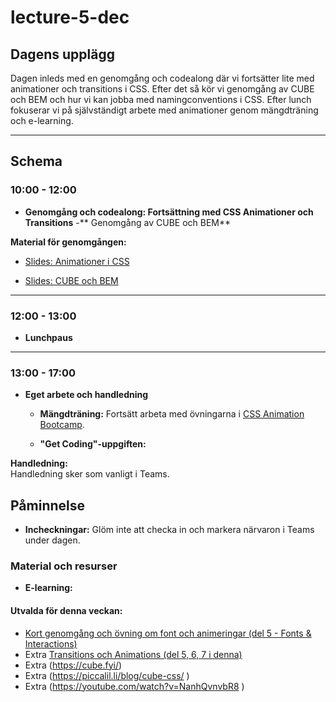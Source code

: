 # lecture-5-dec

## **Dagens upplägg**

Dagen inleds med en genomgång och codealong där vi fortsätter lite med
animationer och transitions i CSS. Efter det så kör vi genomgång av CUBE och BEM
och hur vi kan jobba med namingconventions i CSS. Efter lunch fokuserar vi på
självständigt arbete med animationer genom mängdträning och e-learning.

---

## **Schema**

### **10:00 - 12:00**

- **Genomgång och codealong: Fortsättning med CSS Animationer och
  Transitions** -** Genomgång av CUBE och BEM**

**Material för genomgången:**

- [Slides: Animationer i CSS](https://docs.google.com/presentation/d/1TJ1I4Yoy8LSKiaoLRrUTKfhyzfSTSH1WKUu6M82IFMc/edit?usp=sharing)

- [Slides: CUBE och BEM](https://docs.google.com/presentation/d/1uC2gWvRCmMDGjdm3tNYTAyRhEjmAyTrps_LnmHkN1tw/edit#slide=id.g31bff422db5_0_63)

---

### **12:00 - 13:00**

- **Lunchpaus**

---

### **13:00 - 17:00**

- **Eget arbete och handledning**

  - **Mängdträning:** Fortsätt arbeta med övningarna i
    [CSS Animation Bootcamp](https://github.com/Lexicon-frontend-2024-2025/animation-bootcamp).

  - **"Get Coding"-uppgiften:**

**Handledning:**  
Handledning sker som vanligt i Teams.

## **Påminnelse**

- **Incheckningar:** Glöm inte att checka in och markera närvaron i Teams under
  dagen.

### **Material och resurser**

- **E-learning:**

#### Utvalda för denna veckan:

- [Kort genomgång och övning om font och animeringar (del 5 - Fonts & Interactions)](https://app.pluralsight.com/ilx/video-courses/fac15700-fb03-4c72-b291-efdb54933a8e/fb7fa961-e767-4080-b678-540d2ddb6d78/d2c922b9-ab51-4927-8329-95a47b92a9a7)
- Extra
  [Transitions och Animations (del 5, 6, 7 i denna)](https://app.pluralsight.com/library/courses/css-advanced-features/table-of-contents)
- Extra (https://cube.fyi/)
- Extra (https://piccalil.li/blog/cube-css/ )
- Extra (https://youtube.com/watch?v=NanhQvnvbR8 )
